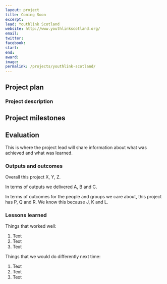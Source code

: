 ```yaml
---
layout: project
title: Coming Soon
excerpt: 
lead: Youthlink Scotland
website: http://www.youthlinkscotland.org/
email: 
twitter: 
facebook: 
start: 
end: 
award: 
image:
permalink: /projects/youthlink-scotland/ 
---
```


## Project plan

### Project description




## Project milestones



## Evaluation

This is where the project lead will share information about what was achieved and what was learned.

### Outputs and outcomes

Overall this project X, Y, Z.

In terms of outputs we delivered A, B and C.

In terms of outcomes for the people and groups we care about, this project has P, Q and R. We know this because J, K and L.

### Lessons learned

Things that worked well:

1. Text
2. Text
3. Text

Things that we would do differently next time:

1. Text
2. Text
3. Text
